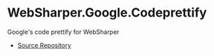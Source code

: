 # WebSharper.Google.Codeprettify

Google's code prettify for WebSharper

* [Source Repository]([3;2~https://github.com/google/code-prettify)
